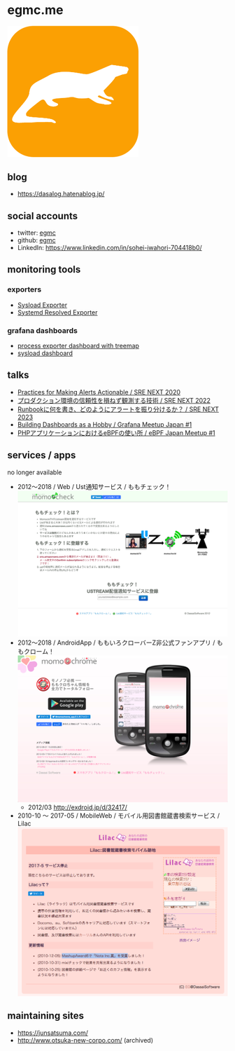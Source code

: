 # egmc.me

<img src="images/dasauso.png" width="300" title="profile image" alt="profile image">

## blog

 - https://dasalog.hatenablog.jp/

## social accounts

 - twitter: [egmc](https://twitter.com/egmc)
 - github: [egmc](https://github.com/egmc)
 - LinkedIn: https://www.linkedin.com/in/sohei-iwahori-704418b0/

## monitoring tools

### exporters

- [Sysload Exporter](https://github.com/egmc/sysload_exporter)
- [Systemd Resolved Exporter](https://github.com/egmc/systemd_resolved_exporter)

### grafana dashboards

- [process exporter dashboard with treemap](https://grafana.com/grafana/dashboards/13882)
- [sysload dashboard](https://grafana.com/grafana/dashboards/15014)


## talks

- [Practices for Making Alerts Actionable / SRE NEXT 2020](https://sre-next.dev/2020/schedule/#d3)
- [プロダクション環境の信頼性を損ねず観測する技術 / SRE NEXT 2022](https://sre-next.dev/2022/schedule/#jp32)
- [Runbookに何を書き、どのようにアラートを振り分けるか？ / SRE NEXT 2023](https://sre-next.dev/2023/schedule/#jp066)
- [Building Dashboards as a Hobby / Grafana Meetup Japan #1](https://grafana-meetup-japan.connpass.com/event/314500/)
- [PHPアプリケーションにおけるeBPFの使い所 / eBPF Japan Meetup #1](https://ebpf.connpass.com/event/323368/)

## services / apps

no longer available

 - 2012〜2018 / Web / Ust通知サービス / ももチェック！
 ![momocheck image](images/momocheck_image.png "momochrome image")
 - 2012〜2018 / AndroidApp / ももいろクローバーZ非公式ファンアプリ / ももクローム！
 ![momochrome image](images/momochrome_image.png "momochrome image")
    - 2012/03 http://exdroid.jp/d/32417/
 - 2010-10 〜 2017-05 / MobileWeb / モバイル用図書館蔵書検索サービス / Lilac
 ![lilac image](images/lilac_image.png "lilac image")

## maintaining sites

 - https://junsatsuma.com/
 - http://www.otsuka-new-corpo.com/ (archived)
